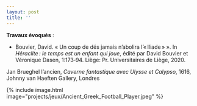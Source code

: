 ```yaml
---
layout: post
title: ''
---
```


**Travaux évoqués** : 
- Bouvier, David. «&nbsp;Un coup de dés jamais n’abolira l’« Iliade »&nbsp;». In <i>Héraclite : le temps est un enfant qui joue</i>, édité par David Bouvier et Véronique Dasen, 1:173‑94. Liège: Pr. Universitaires de Liège, 2020.

Jan Brueghel l’ancien, <i>Caverne fantastique avec Ulysse et Calypso</i>, 1616, Johnny van Haeften Gallery, Londres​

{% include image.html image="projects/jeux/Ancient_Greek_Football_Player.jpeg" %}